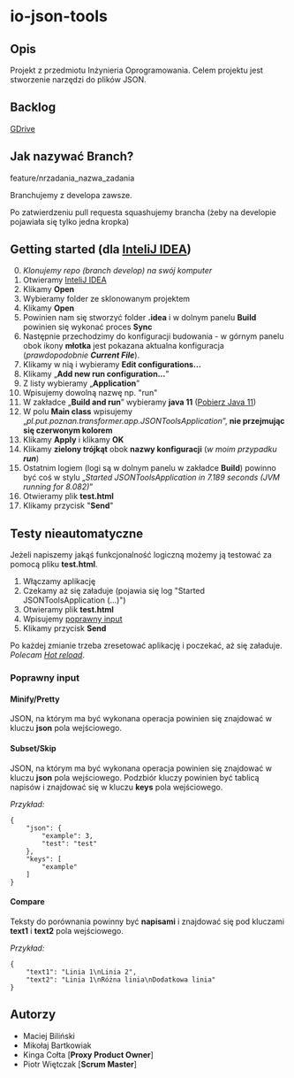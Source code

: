 # io-json-tools
## Opis
Projekt z przedmiotu Inżynieria Oprogramowania. Celem projektu jest stworzenie narzędzi do plików JSON.

## Backlog
[GDrive](https://docs.google.com/spreadsheets/d/1BYmtHcCASf_tXP3-bAaPyoInwj0TD9TU/edit?usp=sharing&ouid=117444929924556355691&rtpof=true&sd=true)

## Jak nazywać Branch?
feature/nrzadania_nazwa_zadania

Branchujemy z developa zawsze.

Po zatwierdzeniu pull requesta squashujemy brancha (żeby na developie pojawiała się tylko jedna kropka)

## Getting started (dla [InteliJ IDEA](https://www.jetbrains.com/idea/))
0. _Klonujemy repo (branch develop) na swój komputer_
1. Otwieramy [InteliJ IDEA](https://www.jetbrains.com/idea/)
2. Klikamy **Open**
3. Wybieramy folder ze sklonowanym projektem
4. Klikamy **Open**
5. Powinien nam się stworzyć folder **.idea** i w dolnym panelu **Build** powinien się wykonać proces **Sync**
6. Następnie przechodzimy do konfiguracji budowania - w górnym panelu obok ikony **młotka** jest pokazana aktualna konfiguracja (*prawdopodobnie **Current File***).
7. Klikamy w nią i wybieramy **Edit configurations…**
8. Klikamy „**Add new run configuration…**”
9. Z listy wybieramy „**Application**”
10. Wpisujemy dowolną nazwę np. "run"
11. W zakładce „**Build and run**” wybieramy **java 11** ([Pobierz Java 11](https://www.oracle.com/pl/java/technologies/javase/jdk11-archive-downloads.html))
12. W polu **Main class** wpisujemy „*pl.put.poznan.transformer.app.JSONToolsApplication*”, **nie przejmując się czerwonym kolorem**
13. Klikamy **Apply** i klikamy **OK**
14. Klikamy **zielony trójkąt** obok **nazwy konfiguracji** (*w moim przypadku **run***)
15. Ostatnim logiem (logi są w dolnym panelu w zakładce **Build**) powinno być coś w stylu „_Started JSONToolsApplication in 7.189 seconds (JVM running for 8.082)_”
16. Otwieramy plik **test.html**
17. Klikamy przycisk "**Send**"

## Testy nieautomatyczne
Jeżeli napiszemy jakąś funkcjonalność logiczną możemy ją testować za pomocą pliku **test.html**.

1. Włączamy aplikację
2. Czekamy aż się załaduje (pojawia się log "Started JSONToolsApplication (...)")
3. Otwieramy plik **test.html**
4. Wpisujemy [poprawny input](#input)
5. Klikamy przycisk **Send**

Po każdej zmianie trzeba zresetować aplikację i poczekać, aż się załaduje. 
_Polecam [Hot reload](https://stackoverflow.com/questions/23155244/spring-boot-hotswap-with-intellij-ide)_.

<a id="input"></a>
### Poprawny input
#### Minify/Pretty
JSON, na którym ma być wykonana operacja powinien się znajdować w kluczu **json** pola wejściowego.
#### Subset/Skip
JSON, na którym ma być wykonana operacja powinien się znajdować w kluczu **json** pola wejściowego. Podzbiór kluczy powinien być tablicą napisów i znajdować się w kluczu **keys** pola wejściowego.

_Przykład:_

    {
        "json": {
            "example": 3,
            "test": "test"
        },
        "keys": [
            "example"
        ]
    }
#### Compare
Teksty do porównania powinny być **napisami** i znajdować się pod kluczami **text1** i **text2** pola wejściowego.

_Przykład:_

    {
        "text1": "Linia 1\nLinia 2",
        "text2": "Linia 1\nRóżna linia\nDodatkowa linia"
    }

## Autorzy
- Maciej Biliński
- Mikołaj Bartkowiak
- Kinga Cołta [**Proxy Product Owner**]
- Piotr Więtczak [**Scrum Master**]
